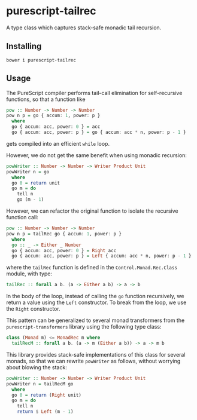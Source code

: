 # purescript-tailrec

A type class which captures stack-safe monadic tail recursion.

## Installing

```
bower i purescript-tailrec
```

## Usage

The PureScript compiler performs tail-call elimination for self-recursive functions, so that a function like

```purescript
pow :: Number -> Number -> Number
pow n p = go { accum: 1, power: p }
  where
  go { accum: acc, power: 0 } = acc
  go { accum: acc, power: p } = go { accum: acc * n, power: p - 1 }
```

gets compiled into an efficient `while` loop.

However, we do not get the same benefit when using monadic recursion:

```purescript
powWriter :: Number -> Number -> Writer Product Unit
powWriter n = go
  where
  go 0 = return unit
  go m = do
    tell n
    go (m - 1)
```

However, we can refactor the original function to isolate the recursive function call:

```purescript
pow :: Number -> Number -> Number
pow n p = tailRec go { accum: 1, power: p }
  where
  go :: _ -> Either _ Number
  go { accum: acc, power: 0 } = Right acc
  go { accum: acc, power: p } = Left { accum: acc * n, power: p - 1 }
```

where the `tailRec` function is defined in the `Control.Monad.Rec.Class` module, with type:

```purescript
tailRec :: forall a b. (a -> Either a b) -> a -> b
```

In the body of the loop, instead of calling the `go` function recursively, we return a value using the `Left` constructor. To break from the loop, we use the `Right` constructor.

This pattern can be generalized to several monad transformers from the `purescript-transformers` library using the following type class:

```purescript
class (Monad m) <= MonadRec m where
  tailRecM :: forall a b. (a -> m (Either a b)) -> a -> m b
```

This library provides stack-safe implementations of this class for several monads, so that we can rewrite `powWriter` as follows, without worrying about blowing the stack:

```purescript
powWriter :: Number -> Number -> Writer Product Unit
powWriter n = tailRecM go
  where
  go 0 = return (Right unit)
  go m = do
    tell n
    return $ Left (m - 1)
```

